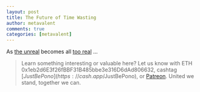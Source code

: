 ```yaml
---
layout: post
title: The Future of Time Wasting
author: metavalent
comments: true
categories: [metavalent]
---
```


As [the unreal](https://youtube.com/shorts/VLPk8-v95sU) becomes all [too real](https://youtube.com/shorts/VLPk8-v95sU) ...

> Learn something interesting or valuable here? Let us know with ETH 0x1eb2d6E3f26fBBF31B485bbe3e316D6dAd806632, cashtag [$JustBePono](https://cash.app/$JustBePono), or [Patreon](https://patreon.com/metavalent). United we stand, together we can.

